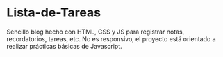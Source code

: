 # Lista-de-Tareas
Sencillo blog hecho con HTML, CSS y JS para registrar notas, recordatorios, tareas, etc. No es responsivo, el proyecto está orientado a realizar prácticas básicas de Javascript.

